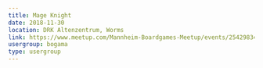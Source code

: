 ```yaml
---
title: Mage Knight
date: 2018-11-30
location: DRK Altenzentrum, Worms
link: https://www.meetup.com/Mannheim-Boardgames-Meetup/events/254298344/
usergroup: bogama
type: usergroup
---
```

